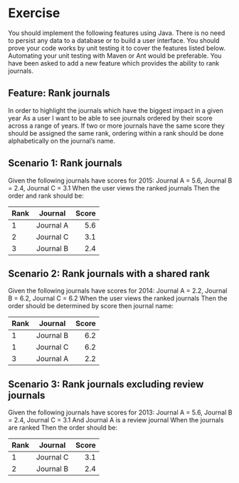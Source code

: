 # Exercise
You should implement the following features using Java. There is no need to persist any data to a database or to build a user interface. You should prove your code works by unit testing it to cover the features listed below. Automating your unit testing with Maven or Ant would be preferable. You have been asked to add a new feature which provides the ability to rank journals.

## Feature: Rank journals
In order to highlight the journals which have the biggest impact in a given year
As a user
I want to be able to see journals ordered by their score across a range of years. If two or more journals have the same score they should be assigned the same rank, ordering within a rank should be done alphabetically on the journal’s name.

## Scenario 1: Rank journals
Given the following journals have scores for 2015:
Journal A = 5.6, Journal B = 2.4, Journal C = 3.1
When the user views the ranked journals
Then the order and rank should be:

|Rank|Journal|Score|
| ------------- |:-------------:| -----:|
|1|Journal A|5.6|
|2|Journal C|3.1|
|3|Journal B|2.4|

## Scenario 2: Rank journals with a shared rank
Given the following journals have scores for 2014:
Journal A = 2.2, Journal B = 6.2, Journal C = 6.2
When the user views the ranked journals
Then the order should be determined by score then journal name:

|Rank|Journal|Score|
| ------------- |:-------------:| -----:|
|1|Journal B|6.2|
|1|Journal C|6.2|
|3|Journal A|2.2|

## Scenario 3: Rank journals excluding review journals
Given the following journals have scores for 2013:
Journal A = 5.6, Journal B = 2.4, Journal C = 3.1
And Journal A is a review journal
When the journals are ranked
Then the order should be:

|Rank|Journal|Score|
| ------------- |:--------:| -----:|
|1|Journal C|3.1|
|2|Journal B|2.4|